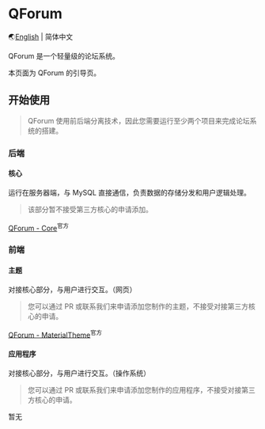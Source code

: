 # QForum

🌏[English](https://github.com/JackuXL/QForum/) | 简体中文

QForum 是一个轻量级的论坛系统。

本页面为 QForum 的引导页。

## 开始使用

> QForum 使用前后端分离技术，因此您需要运行至少两个项目来完成论坛系统的搭建。

### 后端

#### 核心

运行在服务器端，与 MySQL 直接通信，负责数据的存储分发和用户逻辑处理。

> 该部分暂不接受第三方核心的申请添加。

[QForum - Core](https://github.com/JackuXL/QForum-Core)<sup>官方</sup>

### 前端

#### 主题

对接核心部分，与用户进行交互。（网页）

> 您可以通过 PR 或联系我们来申请添加您制作的主题，不接受对接第三方核心的申请。

[QForum - MaterialTheme](https://github.com/JackuXL/QForum-MaterialTheme)<sup>官方</sup>

#### 应用程序

对接核心部分，与用户进行交互。（操作系统）

> 您可以通过 PR 或联系我们来申请添加您制作的应用程序，不接受对接第三方核心的申请。

暂无
